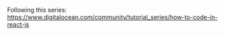 Following this series: https://www.digitalocean.com/community/tutorial_series/how-to-code-in-react-js

